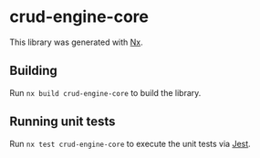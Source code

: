 # crud-engine-core

This library was generated with [Nx](https://nx.dev).

## Building

Run `nx build crud-engine-core` to build the library.

## Running unit tests

Run `nx test crud-engine-core` to execute the unit tests via [Jest](https://jestjs.io).
